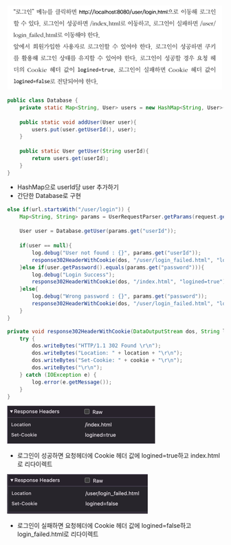 ![img_3.png](img_3.png)

```java
public class Database {
    private static Map<String, User> users = new HashMap<String, User>();

    public static void addUser(User user){
        users.put(user.getUserId(), user);
    }

    public static User getUser(String userId){
        return users.get(userId);
    }
}
```
- HashMap으로 userId당 user 추가하기 
- 간단한 Database로 구현

```java
else if(url.startsWith("/user/login")) {
    Map<String, String> params = UserRequestParser.getParams(request.getBody());

    User user = Database.getUser(params.get("userId"));

    if(user == null){
        log.debug("User not found : {}", params.get("userId"));
        response302HeaderWithCookie(dos, "/user/login_failed.html", "logined=false");
    }else if(user.getPassword().equals(params.get("password"))){
        log.debug("Login Success");
        response302HeaderWithCookie(dos, "/index.html", "logined=true");
    }else{
        log.debug("Wrong password : {}", params.get("password"));
        response302HeaderWithCookie(dos, "/user/login_failed.html", "logined=false");
    }
}
```

```java
private void response302HeaderWithCookie(DataOutputStream dos, String location, String cookie) {
    try {
        dos.writeBytes("HTTP/1.1 302 Found \r\n");
        dos.writeBytes("Location: " + location + "\r\n");
        dos.writeBytes("Set-Cookie: " + cookie + "\r\n");
        dos.writeBytes("\r\n");
    } catch (IOException e) {
        log.error(e.getMessage());
    }
}
```

![img_5.png](img_5.png)
- 로그인이 성공하면 요청헤더에 Cookie 헤더 값에 logined=true하고 index.html로 리다이렉트

![img_4.png](img_4.png)
- 로그인이 실패하면 요청헤더에 Cookie 헤더 값에 logined=false하고 login_failed.html로 리다이렉트
